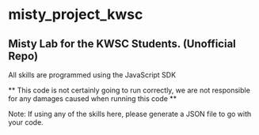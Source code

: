 # misty_project_kwsc
## Misty Lab for the KWSC Students. (Unofficial Repo)

All skills are programmed using the JavaScript SDK

** This code is not certainly going to run correctly, we are not responsible for any damages caused when running this code **

Note: If using any of the skills here, please generate a JSON file to go with your code.
